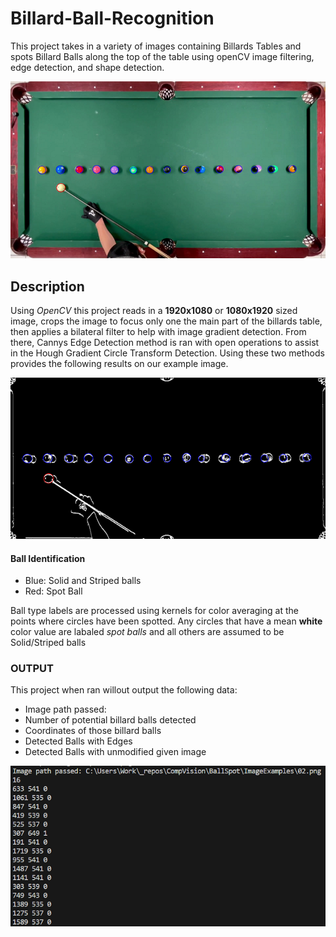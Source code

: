# Billard-Ball-Recognition
This project takes in a variety of images containing Billards Tables and spots Billard Balls along the top of the table using openCV image filtering, edge detection, and shape detection.

![process](https://github.com/GravityGravity/Billard-Ball-Recognition/blob/main/ImageExamples/DetectedExample.png)

## Description
Using *OpenCV* this project reads in a **1920x1080** or **1080x1920** sized image, crops the image to focus only one the main part of the billards table, then applies a bilateral filter to help with image gradient detection.
From there, Cannys Edge Detection method is ran with open operations to assist in the Hough Gradient Circle Transform Detection.  Using these two methods provides the following results on our example image.

![edges + circles](https://github.com/GravityGravity/Billard-Ball-Recognition/blob/main/ImageExamples/EdgeExample.png)

#### Ball Identification
  - Blue: Solid and Striped balls
  - Red: Spot Ball

Ball type labels are processed using kernels for color averaging at the points where circles have been spotted.  Any circles that have a mean **white** color value are labaled *spot balls* and all others are assumed to be Solid/Striped balls

### OUTPUT
This project when ran willout output the following data:
- Image path passed:
- Number of potential billard balls detected
- Coordinates of those billard balls
- Detected Balls with Edges
- Detected Balls with unmodified given image
  
![output example](https://github.com/GravityGravity/Billard-Ball-Recognition/blob/main/ImageExamples/OutputExample.png)
